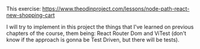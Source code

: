 This exercise: https://www.theodinproject.com/lessons/node-path-react-new-shopping-cart

I will try to implement in this project the things that I've learned on previous chapters of the course, them being:
React Router Dom and ViTest (don't know if the approach is gonna be Test Driven, but there will be tests).
